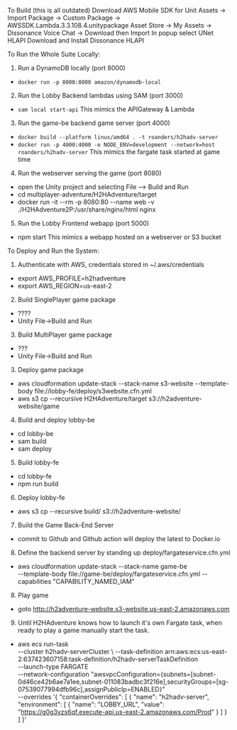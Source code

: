 To Build (this is all outdated)
Download AWS Mobile SDK for Unit
Assets -> Import Package -> Custom Package -> AWSSDK.Lambda.3.3.108.4.unitypackage
Asset Store -> My Assets -> Dissonance Voice Chat -> Download then Import
In popup select UNet HLAPI
Download and Install Dissonance HLAPI

To Run the Whole Suite Locally:
1. Run a DynamoDB locally (port 8000)
  - `docker run -p 8000:8000 amazon/dynamodb-local`
2. Run the Lobby Backend lambdas using SAM (port 3000)
  - `sam local start-api`
  This mimics the APIGateway & Lambda
3. Run the game-be backend game server (port 4000) 
  - `docker build --platform linux/amd64 . -t roanders/h2hadv-server`
  - `docker run -p 4000:4000 -e NODE_ENV=development --network=host roanders/h2hadv-server`
  This mimics the fargate task started at game time
4. Run the webserver serving the game (port 8080)
  - open the Unity project and selecting File --> Build and Run
  - cd multiplayer-adventure/H2HAdventure/target
  - docker run -it --rm -p 8080:80 --name web -v ./H2HAdventure2P:/usr/share/nginx/html nginx
5. Run the Lobby Frontend webapp (port 5000)
  - npm start
  This mimics a webapp hosted on a webserver or S3 bucket

To Deploy and Run the System:
1. Authenticate with AWS, credentials stored in ~/.aws/credentials
  - export AWS_PROFILE=h2hadventure
  - export AWS_REGION=us-east-2
2. Build SinglePlayer game package
 - ????
 - Unity File->Build and Run
3. Build MultiPlayer game package
 - ???
 - Unity File->Build and Run
3. Deploy game package
 - aws cloudformation update-stack --stack-name s3-website  --template-body file://lobby-fe/deploy/s3website.cfn.yml
 - aws s3 cp --recursive H2HAdventure/target s3://h2adventure-website/game
4. Build and deploy lobby-be
 - cd lobby-be
 - sam build
 - sam deploy
5. Build lobby-fe
 - cd lobby-fe
 - npm run build
6. Deploy lobby-fe
 - aws s3 cp --recursive build/ s3://h2adventure-website/
7. Build the Game Back-End Server
  - commit to Github and Github action will deploy the latest to Docker.io
8. Define the backend server by standing up deploy/fargateservice.cfn.yml
  - aws cloudformation update-stack --stack-name game-be \
   --template-body file://game-be/deploy/fargateservice.cfn.yml --capabilities "CAPABILITY_NAMED_IAM"
8. Play game
 - goto http://h2adventure-website.s3-website.us-east-2.amazonaws.com 
9. Until H2HAdventure knows how to launch it's own Fargate task, when ready to play a game manually start the task.
  - aws ecs run-task \
   --cluster h2hadv-serverCluster \ 
   --task-definition arn:aws:ecs:us-east-2:637423607158:task-definition/h2hadv-serverTaskDefinition \
   --launch-type FARGATE \
   --network-configuration "awsvpcConfiguration={subnets=[subnet-0d46ce42b6ae7a1ee,subnet-011083badbc3f216e],securityGroups=[sg-07539077994dfb96c],assignPublicIp=ENABLED}" \
   --overrides '{ "containerOverrides": [ { "name": "h2hadv-server", "environment": [ { "name": "LOBBY_URL", "value": "https://g0g3vzs6qf.execute-api.us-east-2.amazonaws.com/Prod" } ] } ] }'

